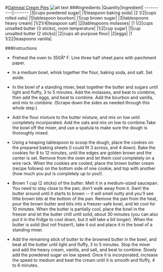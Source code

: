 #[Oatmeal Cream Pies](http://food52.com/recipes/31276-oatmeal-cream-pies#comments)
![alt text](https://images.food52.com/jFw3Sa1hRbf7akaQ5-BXAdpVad4=/753x502/58ea4583-c126-454f-884d-18ca4baa20ba--oatmeal_cream_pies6blogsize_1_of_1-.jpg)
###Ingredients
|Quantity|Ingredient|
----------:|:-------
|3|cups powdered sugar|
|1|teaspoon baking soda|
|2 1/2|cups rolled oats|
|1|tablespoon bourbon|
|1|cup brown sugar|
|3|tablespoons heavy cream|
|1/21/4|teaspoon salt|
|2|tablespoons molasses|
|1 1/2|cups unsalted butter (3 sticks), room temperature|
|1/2|cup sugar|
|1|cup unsalted butter (2 sticks)|
|2|cups all-purpose flour|
|2|eggs|
|1 1/22|teaspoons vanilla|

###Instructions

* Preheat the oven to 350Â° F. Line three half sheet pans with parchment paper.

* In a medium bowl, whisk together the flour, baking soda, and salt. Set aside.

* In the bowl of a standing mixer, beat together the butter and sugars until light and fluffy, 3 to 5 minutes. Add the molasses, and beat to combine, then add the eggs, and beat to combine. Add the bourbon and vanilla, and mix to combine. (Scrape down the sides as needed through this whole step.)

* Add the flour mixture to the butter mixture, and mix on low until completely incorporated. Add the oats and mix on low to combine.Take the bowl off the mixer, and use a spatula to make sure the dough is thoroughly mixed.

* Using a heaping tablespoon to scoop the dough, place the cookies on the prepared baking sheets (I could fit 3 across, and 4 down). Bake the cookies for 8 to 12 minutes, until the edges are golden brown and the center is set. Remove from the oven and let them cool completely on a wire rack. When the cookies are cooled, place the brown butter cream (recipe follows) on the bottom side of one cookie, and top with another (how much you put is completely up to you!).

* Brown 1 cup (2 sticks) of the butter: Melt it in a medium-sized saucepan. You need to stay close to the pan; don't walk away from it. Swirl the butter around until it starts to brown -- it will smell nutty and you'll see little brown bits at the bottom of the pan. Remove the pan from the heat, pour the brown butter and bits into a freezer-safe bowl, and let cool for 10 minutes. When the butter is partially cool, place the bowl in the freezer and let the butter chill until solid, about 30 minutes (you can also put it in the fridge to cool down, but it will take a bit longer). When the butter is solid (but not frozen!), take it out and place it in the bowl of a standing mixer.

* Add the remaining stick of butter to the browned butter in the bowl, and beat all the butter until light and fluffy, 3 to 5 minutes. Stop the mixer and add the heavy cream, vanilla, and salt, and beat to combine. Slowly add the powdered sugar on low speed. Once it is incorporated, increase the speed to medium and beat the cream until it is smooth and fluffy, 4 to 6 minutes.